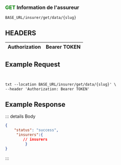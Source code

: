 
### <span style="color:green">GET</span> Information de l'assureur
````
BASE_URL/insurer/get/data/{slug}
````

## HEADERS

| Authorization | Bearer TOKEN |
| ------------- | ----------- |


## Example Request

```txt


txt --location BASE_URL/insurer/get/data/{slug}' \
--header 'Authorization: Bearer TOKEN'

```


## Example Response

::: details Body  

```json
{
    "status": "success",
     "insurers":{
        // insurers   
         }
}


```




:::

